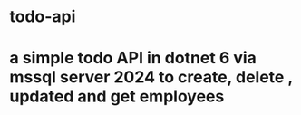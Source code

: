 # todo-api
# a simple todo API in dotnet 6 via mssql server 2024 to create, delete , updated and get employees
